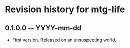 # Revision history for mtg-life

## 0.1.0.0  -- YYYY-mm-dd

* First version. Released on an unsuspecting world.
